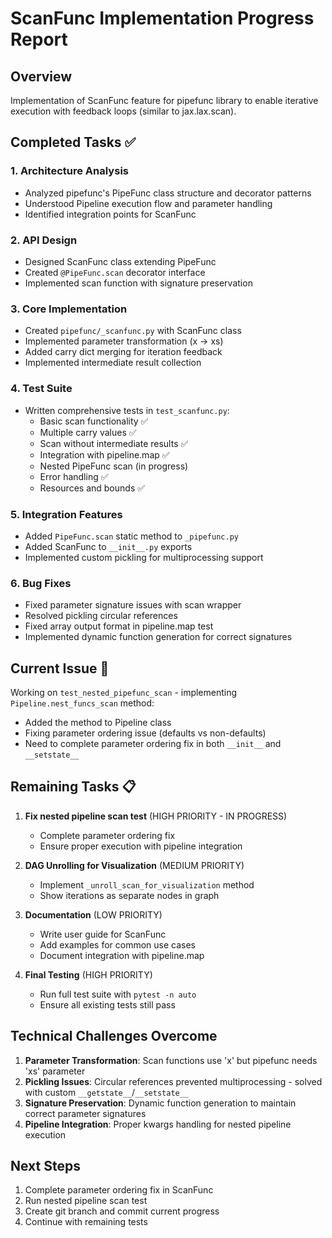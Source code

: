 # ScanFunc Implementation Progress Report

## Overview
Implementation of ScanFunc feature for pipefunc library to enable iterative execution with feedback loops (similar to jax.lax.scan).

## Completed Tasks ✅

### 1. Architecture Analysis
- Analyzed pipefunc's PipeFunc class structure and decorator patterns
- Understood Pipeline execution flow and parameter handling
- Identified integration points for ScanFunc

### 2. API Design
- Designed ScanFunc class extending PipeFunc
- Created `@PipeFunc.scan` decorator interface
- Implemented scan function with signature preservation

### 3. Core Implementation
- Created `pipefunc/_scanfunc.py` with ScanFunc class
- Implemented parameter transformation (x → xs)
- Added carry dict merging for iteration feedback
- Implemented intermediate result collection

### 4. Test Suite
- Written comprehensive tests in `test_scanfunc.py`:
  - Basic scan functionality ✅
  - Multiple carry values ✅
  - Scan without intermediate results ✅
  - Integration with pipeline.map ✅
  - Nested PipeFunc scan (in progress)
  - Error handling ✅
  - Resources and bounds ✅

### 5. Integration Features
- Added `PipeFunc.scan` static method to `_pipefunc.py`
- Added ScanFunc to `__init__.py` exports
- Implemented custom pickling for multiprocessing support

### 6. Bug Fixes
- Fixed parameter signature issues with scan wrapper
- Resolved pickling circular references
- Fixed array output format in pipeline.map test
- Implemented dynamic function generation for correct signatures

## Current Issue 🔧

Working on `test_nested_pipefunc_scan` - implementing `Pipeline.nest_funcs_scan` method:
- Added the method to Pipeline class
- Fixing parameter ordering issue (defaults vs non-defaults)
- Need to complete parameter ordering fix in both `__init__` and `__setstate__`

## Remaining Tasks 📋

1. **Fix nested pipeline scan test** (HIGH PRIORITY - IN PROGRESS)
   - Complete parameter ordering fix
   - Ensure proper execution with pipeline integration

2. **DAG Unrolling for Visualization** (MEDIUM PRIORITY)
   - Implement `_unroll_scan_for_visualization` method
   - Show iterations as separate nodes in graph

3. **Documentation** (LOW PRIORITY)
   - Write user guide for ScanFunc
   - Add examples for common use cases
   - Document integration with pipeline.map

4. **Final Testing** (HIGH PRIORITY)
   - Run full test suite with `pytest -n auto`
   - Ensure all existing tests still pass

## Technical Challenges Overcome

1. **Parameter Transformation**: Scan functions use 'x' but pipefunc needs 'xs' parameter
2. **Pickling Issues**: Circular references prevented multiprocessing - solved with custom `__getstate__`/`__setstate__`
3. **Signature Preservation**: Dynamic function generation to maintain correct parameter signatures
4. **Pipeline Integration**: Proper kwargs handling for nested pipeline execution

## Next Steps

1. Complete parameter ordering fix in ScanFunc
2. Run nested pipeline scan test
3. Create git branch and commit current progress
4. Continue with remaining tests
